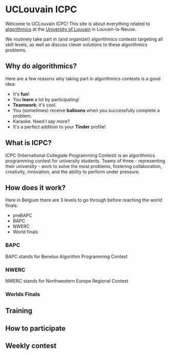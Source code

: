 # UCLouvain **ICPC**

Welcome to UCLouvain ICPC!
This site is about everything related to [algorithmics](https://en.wikipedia.org/wiki/Algorithmics) at the [University of Louvain](https://en.wikipedia.org/wiki/Universit%C3%A9_catholique_de_Louvain) in Louvain-la-Neuve.

We routinely take part in (and organize!) algorithmics contests targeting all skill levels, as well as discuss clever solutions to these algorithmics problems.

## Why do algorithmics?

Here are a few reasons why taking part in algorithmics contests is a good idea:

- It's **fun**!
- You **learn** a lot by participating!
- **Teamwork**; it's cool.
- You (sometimes) receive **balloons** when you successfully complete a problem.
- Karaoke. Need I say more?
- It's a perfect addition to your **Tinder** profile!

## What is ICPC?

ICPC (International Collegiate Programming Contest) is an algorithmics programming contest for university students.
Teams of three - representing their university - work to solve the most problems, fostering collaboration, creativity, innovation, and the ability to perform under pressure.

## How does it work?

Here in Belgium there are 3 levels to go through before reaching the world finals:

- preBAPC
- BAPC
- NWERC
- World finals

### BAPC
BAPC stands for Benelux Algorithm Programming Contest

### NWERC
NWERC stands for Northwestern Europe Regional Contest

### Worlds Finals

## Training

## How to participate

## Weekly contest
